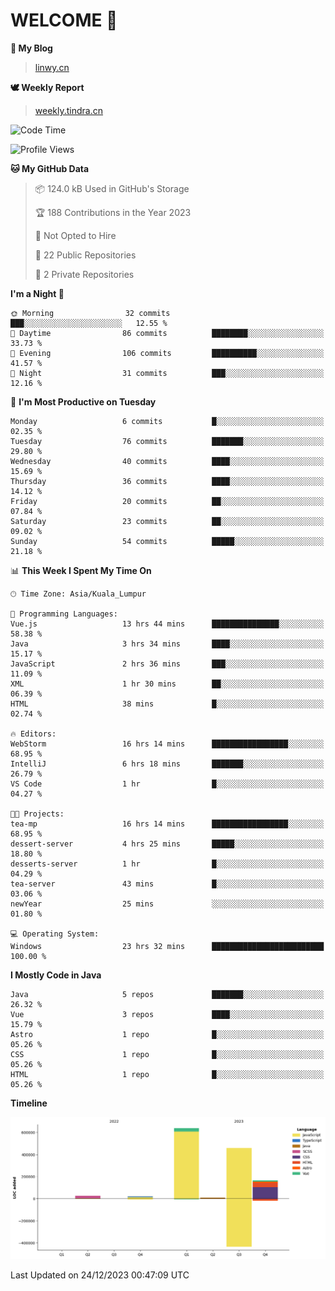 # WELCOME 👋

**🐶 My Blog**
> [linwy.cn](linwy.cn)

**🕊️ Weekly Report**
> [weekly.tindra.cn](weekly.tindra.cn)
<!--START_SECTION:waka-->
![Code Time](http://img.shields.io/badge/Code%20Time-709%20hrs%2056%20mins-blue)

![Profile Views](http://img.shields.io/badge/Profile%20Views-41-blue)

**🐱 My GitHub Data** 

> 📦 124.0 kB Used in GitHub's Storage 
 > 
> 🏆 188 Contributions in the Year 2023
 > 
> 🚫 Not Opted to Hire
 > 
> 📜 22 Public Repositories 
 > 
> 🔑 2 Private Repositories 
 > 
**I'm a Night 🦉** 

```text
🌞 Morning                32 commits          ███░░░░░░░░░░░░░░░░░░░░░░   12.55 % 
🌆 Daytime                86 commits          ████████░░░░░░░░░░░░░░░░░   33.73 % 
🌃 Evening                106 commits         ██████████░░░░░░░░░░░░░░░   41.57 % 
🌙 Night                  31 commits          ███░░░░░░░░░░░░░░░░░░░░░░   12.16 % 
```
📅 **I'm Most Productive on Tuesday** 

```text
Monday                   6 commits           █░░░░░░░░░░░░░░░░░░░░░░░░   02.35 % 
Tuesday                  76 commits          ███████░░░░░░░░░░░░░░░░░░   29.80 % 
Wednesday                40 commits          ████░░░░░░░░░░░░░░░░░░░░░   15.69 % 
Thursday                 36 commits          ████░░░░░░░░░░░░░░░░░░░░░   14.12 % 
Friday                   20 commits          ██░░░░░░░░░░░░░░░░░░░░░░░   07.84 % 
Saturday                 23 commits          ██░░░░░░░░░░░░░░░░░░░░░░░   09.02 % 
Sunday                   54 commits          █████░░░░░░░░░░░░░░░░░░░░   21.18 % 
```


📊 **This Week I Spent My Time On** 

```text
🕑︎ Time Zone: Asia/Kuala_Lumpur

💬 Programming Languages: 
Vue.js                   13 hrs 44 mins      ███████████████░░░░░░░░░░   58.38 % 
Java                     3 hrs 34 mins       ████░░░░░░░░░░░░░░░░░░░░░   15.17 % 
JavaScript               2 hrs 36 mins       ███░░░░░░░░░░░░░░░░░░░░░░   11.09 % 
XML                      1 hr 30 mins        ██░░░░░░░░░░░░░░░░░░░░░░░   06.39 % 
HTML                     38 mins             █░░░░░░░░░░░░░░░░░░░░░░░░   02.74 % 

🔥 Editors: 
WebStorm                 16 hrs 14 mins      █████████████████░░░░░░░░   68.95 % 
IntelliJ                 6 hrs 18 mins       ███████░░░░░░░░░░░░░░░░░░   26.79 % 
VS Code                  1 hr                █░░░░░░░░░░░░░░░░░░░░░░░░   04.27 % 

🐱‍💻 Projects: 
tea-mp                   16 hrs 14 mins      █████████████████░░░░░░░░   68.95 % 
dessert-server           4 hrs 25 mins       █████░░░░░░░░░░░░░░░░░░░░   18.80 % 
desserts-server          1 hr                █░░░░░░░░░░░░░░░░░░░░░░░░   04.29 % 
tea-server               43 mins             █░░░░░░░░░░░░░░░░░░░░░░░░   03.06 % 
newYear                  25 mins             ░░░░░░░░░░░░░░░░░░░░░░░░░   01.80 % 

💻 Operating System: 
Windows                  23 hrs 32 mins      █████████████████████████   100.00 % 
```

**I Mostly Code in Java** 

```text
Java                     5 repos             ███████░░░░░░░░░░░░░░░░░░   26.32 % 
Vue                      3 repos             ████░░░░░░░░░░░░░░░░░░░░░   15.79 % 
Astro                    1 repo              █░░░░░░░░░░░░░░░░░░░░░░░░   05.26 % 
CSS                      1 repo              █░░░░░░░░░░░░░░░░░░░░░░░░   05.26 % 
HTML                     1 repo              █░░░░░░░░░░░░░░░░░░░░░░░░   05.26 % 
```



**Timeline**

![Lines of Code chart](https://raw.githubusercontent.com/rieraa/rieraa/main/assets/bar_graph.png)


 Last Updated on 24/12/2023 00:47:09 UTC
<!--END_SECTION:waka-->
